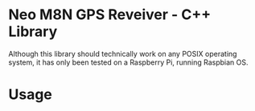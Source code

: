 Neo M8N GPS Reveiver - C++ Library
==================================

Although this library should technically work on any POSIX operating system, 
it has only been tested on a Raspberry Pi, running Raspbian OS.

# Usage

```

```